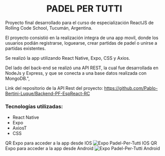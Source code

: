 <h1 align="center">PADEL PER TUTTI</h1>
</hr>

Proyecto final desarrollado para el curso de especialización ReactJS de Rolling Code School, Tucumán, Argentina. 

El proyecto consistió en la realización integra de una app movil, donde los usuarios podián registrarse, loguearse, crear partidas de padel o unirse a  partidas existentes. 

Se realizó la app utilizando React Native, Expo, CSS y Axios. 

Del lado del back-end se realizó una API REST, la cual fue desarrollada en NodeJs y Express, y que se conecta a una base datos realizada con MongoDB.",

Link del repositorio de la API Rest del proyecto: https://github.com/Pablo-Bertini-Luque/Backend-PF-EspReact-RC


<h3>Tecnologías utilizadas:</h3>
<ul>
<li>React Native</li>
<li>Expo</li>
<li>AxiosT</li>
<li>CSS</li>
</ul>

QR Expo para acceder a la app desde IOS ![Expo Padel-Per-Tutti IOS](https://github.com/Pablo-Bertini-Luque/Frontend-PF-EspReact-RC-/assets/98782643/23e0d299-5818-47a8-8d5b-592e1343be44)
QR Expo para acceder a la app desde Android ![Expo Padel-Per-Tutti Android](https://github.com/Pablo-Bertini-Luque/Frontend-PF-EspReact-RC-/assets/98782643/e5730f55-664b-4785-b850-2f9a8517a00b)



